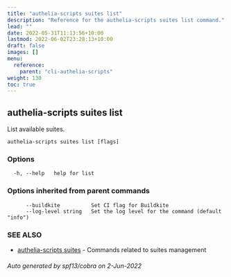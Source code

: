 ```yaml
---
title: "authelia-scripts suites list"
description: "Reference for the authelia-scripts suites list command."
lead: ""
date: 2022-05-31T11:13:56+10:00
lastmod: 2022-06-02T23:28:13+10:00
draft: false
images: []
menu:
  reference:
    parent: "cli-authelia-scripts"
weight: 130
toc: true
---
```


## authelia-scripts suites list

List available suites.

```
authelia-scripts suites list [flags]
```

### Options

```
  -h, --help   help for list
```

### Options inherited from parent commands

```
      --buildkite          Set CI flag for Buildkite
      --log-level string   Set the log level for the command (default "info")
```

### SEE ALSO

* [authelia-scripts suites](authelia-scripts_suites.md)	 - Commands related to suites management

###### Auto generated by spf13/cobra on 2-Jun-2022
